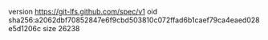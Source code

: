 version https://git-lfs.github.com/spec/v1
oid sha256:a2062dbf70852847e6f9cbd503810c072ffad6b1caef79ca4eaed028e5d1206c
size 26238
